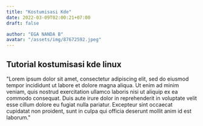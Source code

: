 ```yaml
---
title: "Kostumisasi Kde"
date: 2022-03-09T02:00:21+07:00
draft: false

author: "EGA NANDA B"
avatar: "/assets/img/87672592.jpeg"
---
```


## Tutorial kostumisasi kde linux

"Lorem ipsum dolor sit amet, consectetur adipiscing elit, sed do eiusmod tempor incididunt ut labore et dolore magna aliqua. Ut enim ad minim veniam, quis nostrud exercitation ullamco laboris nisi ut aliquip ex ea commodo consequat. Duis aute irure dolor in reprehenderit in voluptate velit esse cillum dolore eu fugiat nulla pariatur. Excepteur sint occaecat cupidatat non proident, sunt in culpa qui officia deserunt mollit anim id est laborum."

